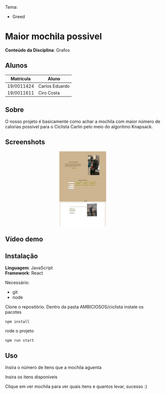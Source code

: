 Tema:

- Greed

# Maior mochila possivel

<!-- **Número da Lista**: 1<br> -->
**Conteúdo da Disciplina**: Grafos<br>

## Alunos

| Matrícula  | Aluno          |
| ---------- | -------------- |
| 19/0011424 | Carlos Eduardo |
| 19/0011611 | Ciro Costa     |

## Sobre

O nosso projeto é basicamente como achar a mochila com maior número de calorias possível para o Ciclista Carlin pelo meio do algoritmo Knapsack.

## Screenshots

<img src="img/ambicioso1.png" alt="Tela inicial" style="display: block; margin-left: auto; margin-right: auto; width: 30%;">
<img src="img/ambicioso2.png" alt="Posições escolhidas" style="display: block; margin-left: auto; margin-right: auto; width: 30%;">
<img src="img/ambicioso3.png" alt="Caminho traçado" style="display: block; margin-left: auto; margin-right: auto; width: 30%;">

## Vídeo demo


## Instalação
**Linguagem**: JavaScript<br>
**Framework**: React<br>

Necessário:
 - git
 - node

Clone o repositório.
Dentro da pasta AMBICIOSOS/ciclista
instale os pacotes

```
npm install
```

rode o projeto

```
npm run start
```


## Uso

<p>Insira o número de itens que a mochila aguenta </p>
<p>Insira os itens disponíveis</p>
<p>Clique em ver mochila para ver quais itens e quantos levar, sucesso :)</p>
